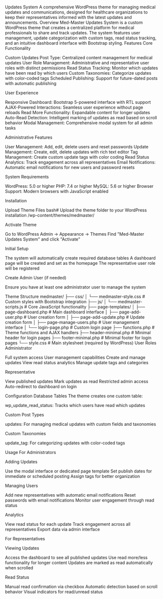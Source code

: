 Updates System
A comprehensive WordPress theme for managing medical updates and communications, designed for healthcare organizations to keep their representatives informed with the latest updates and announcements.
Overview
Med-Master Updates System is a custom WordPress theme that creates a centralized platform for medical professionals to share and track updates. The system features user management, update categorization with custom tags, read status tracking, and an intuitive dashboard interface with Bootstrap styling.
Features
Core Functionality

Custom Updates Post Type: Centralized content management for medical updates
User Role Management: Administrative and representative user roles with distinct permissions
Read Status Tracking: Monitor which updates have been read by which users
Custom Taxonomies: Categorize updates with color-coded tags
Scheduled Publishing: Support for future-dated posts with automatic publishing

User Experience

Responsive Dashboard: Bootstrap 5-powered interface with RTL support
AJAX-Powered Interactions: Seamless user experience without page reloads
Read More Functionality: Expandable content for longer updates
Auto-Read Detection: Intelligent marking of updates as read based on scroll behavior
Modal Management: Comprehensive modal system for all admin tasks

Administrative Features

User Management: Add, edit, delete users and reset passwords
Update Management: Create, edit, delete updates with rich text editor
Tag Management: Create custom update tags with color coding
Read Status Analytics: Track engagement across all representatives
Email Notifications: Automatic email notifications for new users and password resets

System Requirements

WordPress: 5.0 or higher
PHP: 7.4 or higher
MySQL: 5.6 or higher
Browser Support: Modern browsers with JavaScript enabled

Installation

Upload Theme Files
bash# Upload the theme folder to your WordPress installation
/wp-content/themes/medmaster/

Activate Theme

Go to WordPress Admin → Appearance → Themes
Find "Med-Master Updates System" and click "Activate"


Initial Setup

The system will automatically create required database tables
A dashboard page will be created and set as the homepage
The representative user role will be registered


Create Admin User (if needed)

Ensure you have at least one administrator user to manage the system



Theme Structure
medmaster/
├── css/
│   └── medmaster-style.css          # Custom styles with Bootstrap integration
├── js/
│   └── medmaster-scripts.js         # Core JavaScript functionality
├── page-templates/
│   ├── page-dashboard.php           # Main dashboard interface
│   ├── page-add-user.php            # User creation form
│   ├── page-add-update.php          # Update creation form
│   ├── page-manage-users.php        # User management interface
│   └── login-page.php               # Custom login page
├── functions.php                    # Theme functions and AJAX handlers
├── header-minimal.php               # Minimal header for login pages
├── footer-minimal.php               # Minimal footer for login pages
└── style.css                        # Main stylesheet (required by WordPress)
User Roles
Administrator

Full system access
User management capabilities
Create and manage updates
View read status analytics
Manage update tags and categories

Representative

View published updates
Mark updates as read
Restricted admin access
Auto-redirect to dashboard on login

Configuration
Database Tables
The theme creates one custom table:

wp_update_read_status: Tracks which users have read which updates

Custom Post Types

updates: For managing medical updates with custom fields and taxonomies

Custom Taxonomies

update_tag: For categorizing updates with color-coded tags

Usage
For Administrators

Adding Updates

Use the modal interface or dedicated page template
Set publish dates for immediate or scheduled posting
Assign tags for better organization


Managing Users

Add new representatives with automatic email notifications
Reset passwords with email notifications
Monitor user engagement through read status


Analytics

View read status for each update
Track engagement across all representatives
Export data via admin interface



For Representatives

Viewing Updates

Access the dashboard to see all published updates
Use read more/less functionality for longer content
Updates are marked as read automatically when scrolled


Read Status

Manual read confirmation via checkbox
Automatic detection based on scroll behavior
Visual indicators for read/unread status
